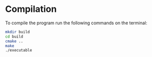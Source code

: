 # Compilation
To compile the program run the following commands on the terminal:
```bash
mkdir build
cd build
cmake ..
make
./executable
```
